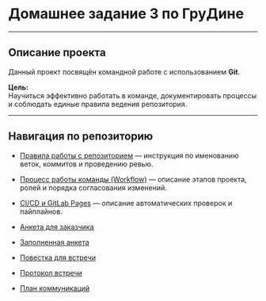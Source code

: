 # Домашнее задание 3 по ГруДине

---

## Описание проекта

Данный проект посвящён командной работе с использованием **Git**.

**Цель:**  
Научиться эффективно работать в команде,
документировать процессы и соблюдать единые правила ведения репозитория.

---

## Навигация по репозиторию

- [Правила работы с репозиторием](docs/contribution.md)
  — инструкция по именованию веток, коммитов и проведению ревью.

- [Процесс работы команды (Workflow)](docs/workflow.md)
  — описание этапов проекта, ролей и порядка согласования изменений.

- [CI/CD и GitLab Pages](docs/ci-cd.md)
  — описание автоматических проверок и пайплайнов.

- [Анкета для заказчика](content/questionnaire.md)

- [Заполненная анкета](content/questionnaire-filled.md)

- [Повестка для встречи](content/interview-questions.md)

- [Протокол встречи](content/interview-protocol.md)

- [План коммуникаций](content/communication-plan.md)
